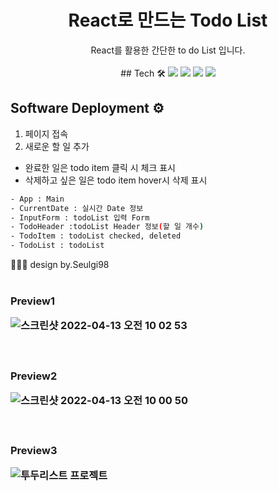 <p align="center">
  <h1 align="center"> React로 만드는 Todo List </h1>
<p align="center">
React를 활용한 간단한 to do List 입니다.
<br/>
<br/>
## Tech 🛠
<img src="https://img.shields.io/badge/React-61DAFB?style=flat-square&logo=react&logoColor=white"/> <img src="https://img.shields.io/badge/JavaScript-F7DF1E?style=flat-square&logo=JavaScript&logoColor=white"/>
<img src="https://img.shields.io/badge/HTML-E34F26?style=flat-square&logo=HTML5&logoColor=white"/>
<img src="https://img.shields.io/badge/CSS-1572B6?style=flat-square&logo=CSS3&logoColor=white"/>

## Software Deployment ⚙️
1. 페이지 접속
2. 새로운 할 일 추가
- 완료한 일은 todo item 클릭 시 체크 표시
- 삭제하고 싶은 일은 todo item hover시 삭제 표시
  
```sh
- App : Main
- CurrentDate : 실시간 Date 정보
- InputForm : todoList 입력 Form
- TodoHeader :todoList Header 정보(할 일 개수)
- TodoItem : todoList checked, deleted 
- TodoList : todoList
```
 
  
👩🏻‍💻 design by.Seulgi98
<br/>
<br/>

<h3>Preview1
  
![스크린샷 2022-04-13 오전 10 02 53](https://user-images.githubusercontent.com/68500858/163078672-cc88f32c-d03c-4dce-8ecf-6d82dd611a82.png)
  
<br/>
<h3>Preview2
  
![스크린샷 2022-04-13 오전 10 00 50](https://user-images.githubusercontent.com/68500858/163078523-fc2bf136-f794-4ce1-945b-fa1901da5737.png)

<br/>
<h3>Preview3
  
![투두리스트 프로젝트](https://user-images.githubusercontent.com/68500858/166197361-19b79960-b5fa-402f-ab55-950173202d43.gif)  
<br/>
  

